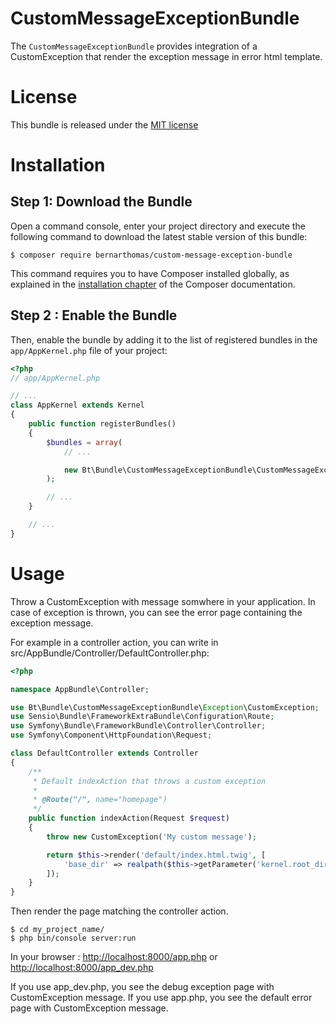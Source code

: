 CustomMessageExceptionBundle
=============

The `CustomMessageExceptionBundle` provides integration of a CustomException that render the exception message in error html template. 

License
=======

This bundle is released under the [MIT license](LICENSE)

Installation
============

Step 1: Download the Bundle
---------------------------

Open a command console, enter your project directory and execute the
following command to download the latest stable version of this bundle:

```console
$ composer require bernarthomas/custom-message-exception-bundle
```

This command requires you to have Composer installed globally, as explained
in the [installation chapter](https://getcomposer.org/doc/00-intro.md)
of the Composer documentation.

Step 2 : Enable the Bundle
-------------------------

Then, enable the bundle by adding it to the list of registered bundles
in the `app/AppKernel.php` file of your project:

```php
<?php
// app/AppKernel.php

// ...
class AppKernel extends Kernel
{
    public function registerBundles()
    {
        $bundles = array(
            // ...

            new Bt\Bundle\CustomMessageExceptionBundle\CustomMessageExceptionBundle(),
        );

        // ...
    }

    // ...
}
```


Usage
============

Throw a CustomException with message somwhere in your application. In case of exception is thrown, you can see the error
 page containing the exception message.
 
For example in a controller action, you can write in src/AppBundle/Controller/DefaultController.php:
```php
<?php

namespace AppBundle\Controller;

use Bt\Bundle\CustomMessageExceptionBundle\Exception\CustomException;
use Sensio\Bundle\FrameworkExtraBundle\Configuration\Route;
use Symfony\Bundle\FrameworkBundle\Controller\Controller;
use Symfony\Component\HttpFoundation\Request;

class DefaultController extends Controller
{
    /**
     * Default indexAction that throws a custom exception
     * 
     * @Route("/", name="homepage")
     */
    public function indexAction(Request $request)
    {
        throw new CustomException('My custom message');

        return $this->render('default/index.html.twig', [
            'base_dir' => realpath($this->getParameter('kernel.root_dir').'/..').DIRECTORY_SEPARATOR,
        ]);
    }
}
```
Then render the page matching the controller action. 
```console
$ cd my_project_name/
$ php bin/console server:run
```
In your browser : [http://localhost:8000/app.php](http://localhost:8000/app.php) or [http://localhost:8000/app_dev.php](http://localhost:8000/app_dev.php)

If you use app_dev.php, you see the debug exception page with CustomException message.
If you use app.php, you see the default error page with CustomException message.